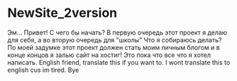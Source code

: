 # NewSite_2version
Эм... Привет!
С чего бы начать?
В первую очередь этот проект я делаю для себя, а во вторую очередь для "школы"
Что я собираюсь делать?
По моей задумке этот проект должен стать моим личным блогом и в конце концов я залью сайт на хостиг!
Это пока что все что я хотел написать.
English friend, translate this if you want to. I wont translate this to english cus im tired. Bye
